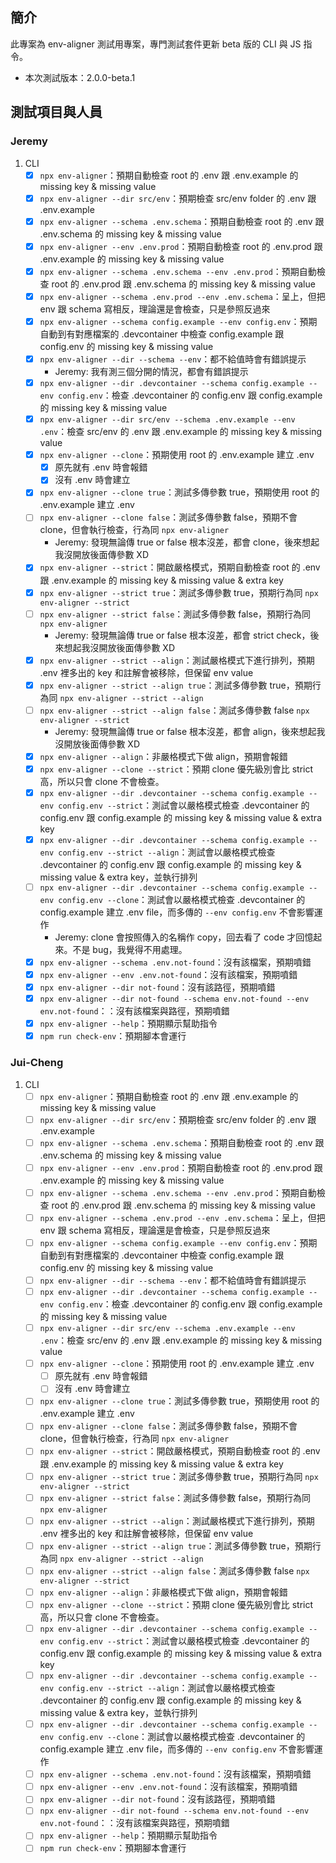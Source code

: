 ## 簡介
此專案為 env-aligner 測試用專案，專門測試套件更新 beta 版的 CLI 與 JS 指令。

- 本次測試版本：2.0.0-beta.1

## 測試項目與人員
### Jeremy
1. CLI
    - [x] `npx env-aligner`：預期自動檢查 root 的 .env 跟 .env.example 的 missing key & missing value
    - [x] `npx env-aligner --dir src/env`：預期檢查 src/env folder 的 .env 跟 .env.example
    - [x] `npx env-aligner --schema .env.schema`：預期自動檢查 root 的 .env 跟 .env.schema 的 missing key & missing value
    - [x] `npx env-aligner --env .env.prod`：預期自動檢查 root 的 .env.prod 跟 .env.example 的 missing key & missing value
    - [x] `npx env-aligner --schema .env.schema --env .env.prod`：預期自動檢查 root 的 .env.prod 跟 .env.schema 的 missing key & missing value
    - [x] `npx env-aligner --schema .env.prod --env .env.schema`：呈上，但把 env 跟 schema 寫相反，理論還是會檢查，只是參照反過來
    - [x] `npx env-aligner --schema config.example --env config.env`：預期自動到有對應檔案的 .devcontainer 中檢查 config.example 跟 config.env 的 missing key & missing value
    - [x] `npx env-aligner --dir --schema --env`：都不給值時會有錯誤提示
        - Jeremy: 我有測三個分開的情況，都會有錯誤提示
    - [x] `npx env-aligner --dir .devcontainer --schema config.example --env config.env`：檢查 .devcontainer 的 config.env 跟 config.example 的 missing key & missing value
    - [x] `npx env-aligner --dir src/env --schema .env.example --env .env`：檢查 src/env 的 .env 跟 .env.example 的 missing key & missing value
    - [x] `npx env-aligner --clone`：預期使用 root 的 .env.example 建立 .env
        - [x] 原先就有 .env 時會報錯
        - [x] 沒有 .env 時會建立
    - [x] `npx env-aligner --clone true`：測試多傳參數 true，預期使用 root 的 .env.example 建立 .env
    - [ ] `npx env-aligner --clone false`：測試多傳參數 false，預期不會 clone，但會執行檢查，行為同 `npx env-aligner`
        - Jeremy: 發現無論傳 true or false 根本沒差，都會 clone，後來想起我沒開放後面傳參數 XD
    - [x] `npx env-aligner --strict`：開啟嚴格模式，預期自動檢查 root 的 .env 跟 .env.example 的 missing key & missing value & extra key
    - [x] `npx env-aligner --strict true`：測試多傳參數 true，預期行為同 `npx env-aligner --strict`
    - [ ] `npx env-aligner --strict false`：測試多傳參數 false，預期行為同 `npx env-aligner`
        - Jeremy: 發現無論傳 true or false 根本沒差，都會 strict check，後來想起我沒開放後面傳參數 XD
    - [x] `npx env-aligner --strict --align`：測試嚴格模式下進行排列，預期 .env 裡多出的 key 和註解會被移除，但保留 env value
    - [x] `npx env-aligner --strict --align true`：測試多傳參數 true，預期行為同 `npx env-aligner --strict --align`
    - [ ] `npx env-aligner --strict --align false`：測試多傳參數 false `npx env-aligner --strict`
        - Jeremy: 發現無論傳 true or false 根本沒差，都會 align，後來想起我沒開放後面傳參數 XD
    - [x] `npx env-aligner --align`：非嚴格模式下做 align，預期會報錯
    - [x] `npx env-aligner --clone --strict`：預期 clone 優先級別會比 strict 高，所以只會 clone 不會檢查。
    - [x] `npx env-aligner --dir .devcontainer --schema config.example --env config.env --strict`：測試會以嚴格模式檢查 .devcontainer 的 config.env 跟 config.example 的 missing key & missing value & extra key
    - [x] `npx env-aligner --dir .devcontainer --schema config.example --env config.env --strict --align`：測試會以嚴格模式檢查 .devcontainer 的 config.env 跟 config.example 的 missing key & missing value & extra key，並執行排列
    - [ ] `npx env-aligner --dir .devcontainer --schema config.example --env config.env --clone`：測試會以嚴格模式檢查 .devcontainer 的 config.example 建立 .env file，而多傳的 `--env config.env` 不會影響運作
        - Jeremy: clone 會按照傳入的名稱作 copy，回去看了 code 才回憶起來。不是 bug，我覺得不用處理。
    - [x] `npx env-aligner --schema .env.not-found`：沒有該檔案，預期噴錯
    - [x] `npx env-aligner --env .env.not-found`：沒有該檔案，預期噴錯
    - [x] `npx env-aligner --dir not-found`：沒有該路徑，預期噴錯
    - [x] `npx env-aligner --dir not-found --schema env.not-found --env env.not-found`：：沒有該檔案與路徑，預期噴錯
    - [x] `npx env-aligner --help`：預期顯示幫助指令
    - [x] `npm run check-env`：預期腳本會運行

### Jui-Cheng
1. CLI
    - [ ] `npx env-aligner`：預期自動檢查 root 的 .env 跟 .env.example 的 missing key & missing value
    - [ ] `npx env-aligner --dir src/env`：預期檢查 src/env folder 的 .env 跟 .env.example
    - [ ] `npx env-aligner --schema .env.schema`：預期自動檢查 root 的 .env 跟 .env.schema 的 missing key & missing value
    - [ ] `npx env-aligner --env .env.prod`：預期自動檢查 root 的 .env.prod 跟 .env.example 的 missing key & missing value
    - [ ] `npx env-aligner --schema .env.schema --env .env.prod`：預期自動檢查 root 的 .env.prod 跟 .env.schema 的 missing key & missing value
    - [ ] `npx env-aligner --schema .env.prod --env .env.schema`：呈上，但把 env 跟 schema 寫相反，理論還是會檢查，只是參照反過來
    - [ ] `npx env-aligner --schema config.example --env config.env`：預期自動到有對應檔案的 .devcontainer 中檢查 config.example 跟 config.env 的 missing key & missing value
    - [ ] `npx env-aligner --dir --schema --env`：都不給值時會有錯誤提示
    - [ ] `npx env-aligner --dir .devcontainer --schema config.example --env config.env`：檢查 .devcontainer 的 config.env 跟 config.example 的 missing key & missing value
    - [ ] `npx env-aligner --dir src/env --schema .env.example --env .env`：檢查 src/env 的 .env 跟 .env.example 的 missing key & missing value
    - [ ] `npx env-aligner --clone`：預期使用 root 的 .env.example 建立 .env
        - [ ] 原先就有 .env 時會報錯
        - [ ] 沒有 .env 時會建立
    - [ ] `npx env-aligner --clone true`：測試多傳參數 true，預期使用 root 的 .env.example 建立 .env
    - [ ] `npx env-aligner --clone false`：測試多傳參數 false，預期不會 clone，但會執行檢查，行為同 `npx env-aligner`
    - [ ] `npx env-aligner --strict`：開啟嚴格模式，預期自動檢查 root 的 .env 跟 .env.example 的 missing key & missing value & extra key
    - [ ] `npx env-aligner --strict true`：測試多傳參數 true，預期行為同 `npx env-aligner --strict`
    - [ ] `npx env-aligner --strict false`：測試多傳參數 false，預期行為同 `npx env-aligner`
    - [ ] `npx env-aligner --strict --align`：測試嚴格模式下進行排列，預期 .env 裡多出的 key 和註解會被移除，但保留 env value
    - [ ] `npx env-aligner --strict --align true`：測試多傳參數 true，預期行為同 `npx env-aligner --strict --align`
    - [ ] `npx env-aligner --strict --align false`：測試多傳參數 false `npx env-aligner --strict`
    - [ ] `npx env-aligner --align`：非嚴格模式下做 align，預期會報錯
    - [ ] `npx env-aligner --clone --strict`：預期 clone 優先級別會比 strict 高，所以只會 clone 不會檢查。
    - [ ] `npx env-aligner --dir .devcontainer --schema config.example --env config.env --strict`：測試會以嚴格模式檢查 .devcontainer 的 config.env 跟 config.example 的 missing key & missing value & extra key
    - [ ] `npx env-aligner --dir .devcontainer --schema config.example --env config.env --strict --align`：測試會以嚴格模式檢查 .devcontainer 的 config.env 跟 config.example 的 missing key & missing value & extra key，並執行排列
    - [ ] `npx env-aligner --dir .devcontainer --schema config.example --env config.env --clone`：測試會以嚴格模式檢查 .devcontainer 的 config.example 建立 .env file，而多傳的 `--env config.env` 不會影響運作
    - [ ] `npx env-aligner --schema .env.not-found`：沒有該檔案，預期噴錯
    - [ ] `npx env-aligner --env .env.not-found`：沒有該檔案，預期噴錯
    - [ ] `npx env-aligner --dir not-found`：沒有該路徑，預期噴錯
    - [ ] `npx env-aligner --dir not-found --schema env.not-found --env env.not-found`：：沒有該檔案與路徑，預期噴錯
    - [ ] `npx env-aligner --help`：預期顯示幫助指令
    - [ ] `npm run check-env`：預期腳本會運行